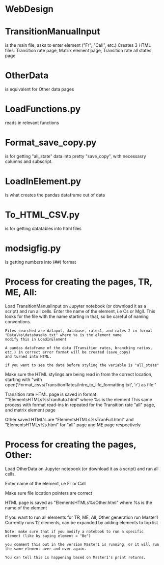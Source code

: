 # WebDesign
# TransitionManualInput 
is the main file, asks to enter element ("Fr", "CaII", etc.)
Creates 3 HTML files: Transition rate page, Matrix element page, Transition rate all states page

# OtherData 
is equivalent for Other data pages

# LoadFunctions.py 
reads in relevant functions

# Format_save_copy.py 
is for getting "all_state" data into pretty "save_copy", with necessasry columns and subscript.

# LoadInElement.py 
is what creates the pandas dataframe out of data

# To_HTML_CSV.py 
is for getting datatables into html files

# modsigfig.py 
is getting numbers into (##) format

# Process for creating the pages, TR, ME, All: 
Load TransitionManualInput on Jupyter notebook (or download it as a script)
and run all cells.
Enter the name of the element, i.e Cs or MgII. 
	This looks for the file with the name starting in that, so be careful of naming conventions.
	
	Files searched are datapol, database, rates1, and rates 2 in format "Data\%s\database%s.txt" where %s is the element name
	modify this in LoadInElement
	
	A pandas dataframe of the data (Transition rates, branching ratios, etc.) in correct error format will be created (save_copy)
	and turned into HTML.
	
	if you want to see the data before styling the variable is "all_state"
Make sure the HTML stylings are being read in from the correct location, starting with "with open('Format_csvs/TransitionRates/Intro_to_life_formatting.txt', 'r') as file:"

Transition rate HTML page is saved in format ""ElementsHTMLs\%sTranAuto.html" where %s is the element
	This same process with format read-ins in repeated for the Transition rate "all" page, and matrix element page
	
Other saved HTML's are "ElementsHTMLs\%sTranFull.html" and "ElementsHTMLs\%s.html" for "all" page and ME page respectively

# Process for creating the pages, Other:
Load OtherData on Jupyter notebook (or download it as a script)
and run all cells.

Enter name of the element, i.e Fr or CaII

Make sure file location pointers are correct

HTML page is saved as "ElementsHTMLs\%sOther.html" where %s is the name of the element

If you want to run all elements for TR, ME, All, Other generation run Master1
	Currently runs 12 elements, can be expanded by adding elements to top list
	
	Note: make sure that if you modify a notebook to run a specific element (like by saying element = "Be") 
	
	you comment this out in the version Master1 is running, or it will run the same element over and over again.
	
	You can tell this is happening based on Master1's print returns.





